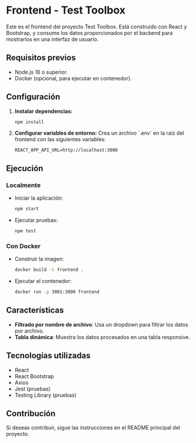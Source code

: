 # Frontend - Test Toolbox

Este es el frontend del proyecto Test Toolbox. Está construido con React y Bootstrap, y consume los datos proporcionados por el backend para mostrarlos en una interfaz de usuario.

## Requisitos previos

- Node.js 16 o superior.
- Docker (opcional, para ejecutar en contenedor).

## Configuración

1. **Instalar dependencias:**

   ```bash
   npm install
   ```

2. **Configurar variables de entorno:**
   Crea un archivo \`.env\` en la raíz del frontend con las siguientes variables:

   ```env
   REACT_APP_API_URL=http://localhost:3000
   ```

## Ejecución

### Localmente

- Iniciar la aplicación:

  ```bash
  npm start
  ```

- Ejecutar pruebas:

  ```bash
  npm test
  ```

### Con Docker

- Construir la imagen:

  ```bash
  docker build -t frontend .
  ```

- Ejecutar el contenedor:

  ```bash
  docker run -p 3001:3000 frontend
  ```

## Características

- **Filtrado por nombre de archivo**: Usa un dropdown para filtrar los datos por archivo.
- **Tabla dinámica**: Muestra los datos procesados en una tabla responsive.

## Tecnologías utilizadas

- React
- React Bootstrap
- Axios
- Jest (pruebas)
- Testing Library (pruebas)

## Contribución

Si deseas contribuir, sigue las instrucciones en el README principal del proyecto.
